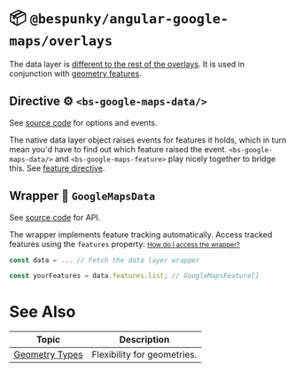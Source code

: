 # 📦 `@bespunky/angular-google-maps/overlays`

The data layer is [different to the rest of the overlays](/Overlays-Superpower#Data-Layer-vs.-Normal-Overlays). It is used in conjunction with [geometry features](/Overlays-Superpower/Data-Layer/Geometry-Features).

## Directive ⚙ `<bs-google-maps-data/>`

See [source code](https://dev.azure.com/BeSpunky/Libraries/_git/angular-google-maps?path=%2Fprojects%2Fbespunky%2Fangular-google-maps%2Foverlays%2Fmodules%2Fdata%2Fdirective%2Fgoogle-maps-data.directive.ts&version=GBmaster) for options and events.

The native data layer object raises events for features it holds, which in turn mean you'd have to find out which feature raised the event. `<bs-google-maps-data/>` and `<bs-google-maps-feature>` play nicely together to bridge this. See [feature directive](/Overlays-Superpower/Data-Layer/Geometry-Features).

## Wrapper 🧬 `GoogleMapsData`

See [source code](https://dev.azure.com/BeSpunky/Libraries/_git/angular-google-maps?path=%2Fprojects%2Fbespunky%2Fangular-google-maps%2Foverlays%2Fmodules%2Fdata%2Fgoogle-maps-data.ts&version=GBmaster) for API.

The wrapper implements feature tracking automatically. Access tracked features using the `features` property:
<small>[How do I access the wrapper?](/Programmatic-Control)</small>
```typescript
const data = ... // Fetch the data layer wrapper

const yourFeatures = data.features.list; // GoogleMapsFeature[]
```

# See Also

| Topic                             | Description                 |
|-----------------------------------|-----------------------------|
| [Geometry Types](/Geometry-Types) | Flexibility for geometries. |
